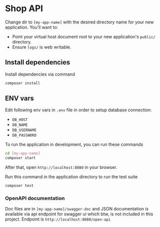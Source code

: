 # Shop API

Change dir to `[my-app-name]` with the desired directory name for your new application. You'll want to:

* Point your virtual host document root to your new application's `public/` directory.
* Ensure `logs/` is web writable.

## Install dependencies
Install dependencies via command
```bash
composer install
```

## ENV vars
Edit following env vars in `.env` file in order to setup database connection:
* `DB_HOST`
* `DB_NAME`
* `DB_USERNAME`
* `DB_PASSWORD`

To run the application in development, you can run these commands 

```bash
cd [my-app-name]
composer start
```
After that, open `http://localhost:8080` in your browser.

Run this command in the application directory to run the test suite

```bash
composer test
```
### OpenAPI documentation
Doc files are in `[my-app-name]/swagger-doc` and JSON documentation is available via api endpoint for swagger
 ui which btw, is not included in this project. Endpoint is 
 `http://localhost:8080/open-api`